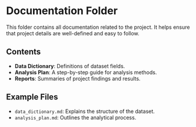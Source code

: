 # Documentation Folder

This folder contains all documentation related to the project. It helps ensure that project details are well-defined and easy to follow.

## Contents
- **Data Dictionary**: Definitions of dataset fields.
- **Analysis Plan**: A step-by-step guide for analysis methods.
- **Reports**: Summaries of project findings and results.

## Example Files
- `data_dictionary.md`: Explains the structure of the dataset.
- `analysis_plan.md`: Outlines the analytical process.
